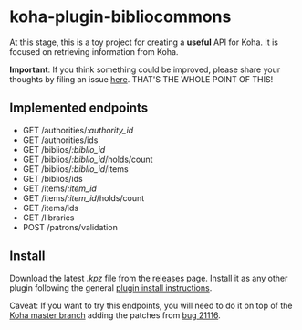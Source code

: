 # koha-plugin-bibliocommons

At this stage, this is a toy project for creating a __useful__ API for Koha. It is
focused on retrieving information from Koha.

__Important__: If you think something could be improved, please share your thoughts by filing
an issue [here](https://github.com/thekesolutions/koha-plugin-bibliocommons/issues). THAT'S THE
WHOLE POINT OF THIS!

## Implemented endpoints

* GET  /authorities/_:authority_id_
* GET  /authorities/ids
* GET  /biblios/_:biblio_id_
* GET  /biblios/_:biblio_id_/holds/count
* GET  /biblios/_:biblio_id_/items
* GET  /biblios/ids
* GET  /items/_:item_id_
* GET  /items/_:item_id_/holds/count
* GET  /items/ids
* GET  /libraries
* POST /patrons/validation

## Install

Download the latest _.kpz_ file from the [releases](https://github.com/thekesolutions/koha-plugin-bibliocommons/releases) page.
Install it as any other plugin following the general [plugin install instructions](https://wiki.koha-community.org/wiki/Koha_plugins).

Caveat: If you want to try this endpoints, you will need to do it on top of the [Koha master branch](https://gitlab.com/koha-community/Koha)
adding the patches from [bug 21116](https://bugs.koha-community.org/bugzilla3/show_bug.cgi?id=21116).